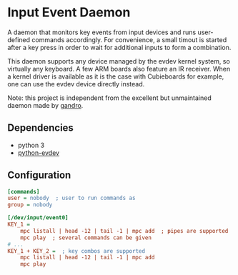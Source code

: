 # Input Event Daemon

A daemon that monitors key events from input devices and runs user-defined
commands accordingly. For convenience, a small timout is started after a key
press in order to wait for additional inputs to form a combination.

This daemon supports any device managed by the evdev kernel system, so
virtually any keyboard. A few ARM boards also feature an IR receiver. When a
kernel driver is available as it is the case with Cubieboards for example, one
can use the evdev device directly instead.

Note: this project is independent from the excellent but unmaintained daemon made by [gandro](https://github.com/gandro/input-event-daemon).


## Dependencies

- python 3
- [python-evdev](https://github.com/gvalkov/python-evdev)


## Configuration

```ini
[commands]
user = nobody  ; user to run commands as
group = nobody

[/dev/input/event0]
KEY_1 =
    mpc listall | head -12 | tail -1 | mpc add  ; pipes are supported
    mpc play  ; several commands can be given
# ...
KEY_1 + KEY_2 =  ; key combos are supported
    mpc listall | head -12 | tail -1 | mpc add
    mpc play
```